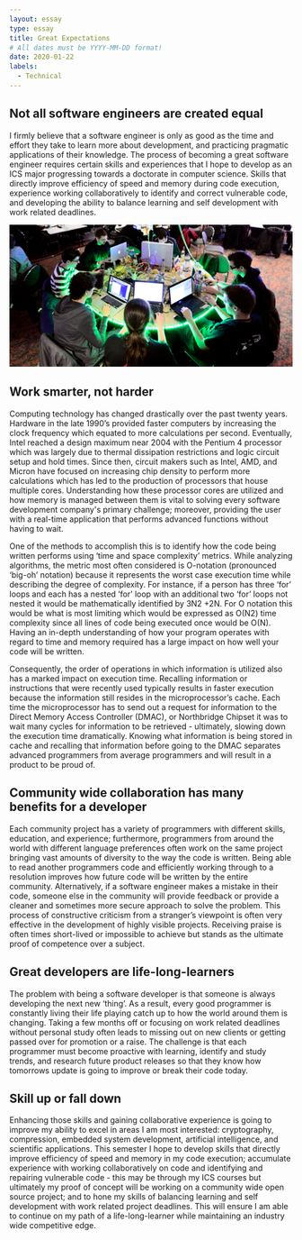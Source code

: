 ```yaml
---
layout: essay
type: essay
title: Great Expectations
# All dates must be YYYY-MM-DD format!
date: 2020-01-22
labels:
  - Technical
---
```


## Not all software engineers are created equal

I firmly believe that a software engineer is only as good as the time and effort they take to learn more about development, and practicing pragmatic applications of their knowledge.  The process of becoming a great software engineer requires certain skills and experiences that I hope to develop as an ICS major progressing towards a doctorate in computer science.  Skills that directly improve efficiency of speed and memory during code execution, experience working collaboratively to identify and correct vulnerable code, and developing the ability to balance learning and self development with work related deadlines. 

<img src="../images/inequality.png">

## Work smarter, not harder

Computing technology has changed drastically over the past twenty years.  Hardware in the late 1990’s provided faster computers by increasing the clock frequency which equated to more calculations per second.  Eventually, Intel reached a design maximum near 2004 with the Pentium 4 processor which was largely due to thermal dissipation restrictions and logic circuit setup and hold times.  Since then, circuit makers such as Intel, AMD, and Micron have focused on increasing chip density to perform more calculations which has led to the production of processors that house multiple cores.  Understanding how these processor cores are utilized and how memory is managed between them is vital to solving every software development company's primary challenge; moreover, providing the user with a real-time application that performs advanced functions without having to wait.  

One of the methods to accomplish this is to identify how the code being written performs using ‘time and space complexity’ metrics.  While analyzing algorithms, the metric most often considered is O-notation (pronounced ‘big-oh’ notation) because it represents the worst case execution time while describing the degree of complexity.  For instance, if a person has three ‘for’ loops and each has a nested ‘for’ loop with an additional two ‘for’ loops not nested it would be mathematically identified by 3N2 +2N.  For O notation this would be what is most limiting which would be expressed as O(N2) time complexity since all lines of code being executed once would be O(N).  Having an in-depth understanding of how your program operates with regard to time and memory required has a large impact on how well your code will be written.  

Consequently, the order of operations in which information is utilized also has a marked impact on execution time.  Recalling information or instructions that were recently used typically results in faster execution because the information still resides in the microprocessor’s cache.  Each time the microprocessor has to send out a request for information to the Direct Memory Access Controller (DMAC), or Northbridge Chipset it was to wait many cycles for information to be retrieved - ultimately, slowing down the execution time dramatically.  Knowing what information is being stored in cache and recalling that information before going to the DMAC separates advanced programmers from average programmers and will result in a product to be proud of.

## Community wide collaboration has many benefits for a developer

Each community project has a variety of programmers with different skills, education, and experience; furthermore, programmers from around the world with different language preferences often work on the same project bringing vast amounts of diversity to the way the code is written.  Being able to read another programmers code and efficiently working through to a resolution improves how future code will be written by the entire community.  Alternatively, if a software engineer makes a mistake in their code, someone else in the community will provide feedback or provide a cleaner and sometimes more secure approach to solve the problem.  This process of constructive criticism from a stranger’s viewpoint is often very effective in the development of highly visible projects.  Receiving praise is often times short-lived or impossible to achieve but stands as the ultimate proof of competence over a subject.

## Great developers are life-long-learners

The problem with being a software developer is that someone is always developing the next new ‘thing’.  As a result, every good programmer is constantly living their life playing catch up to how the world around them is changing.  Taking a few months off or focusing on work related deadlines without personal study often leads to missing out on new clients or getting passed over for promotion or a raise.  The challenge is that each programmer must become proactive with learning, identify and study trends, and research future product releases so that they know how tomorrows update is going to improve or break their code today.

## Skill up or fall down

Enhancing those skills and gaining collaborative experience is going to improve my ability to excel in areas I am most interested: cryptography, compression, embedded system development, artificial intelligence, and scientific applications.  This semester I hope to develop skills that directly improve efficiency of speed and memory in my code execution; accumulate experience with working collaboratively on code and identifying and repairing vulnerable code - this may be through my ICS courses but ultimately my proof of concept will be working on a community wide open source project; and to hone my skills of balancing learning and self development with work related project deadlines.  This will ensure I am able to continue on my path of a life-long-learner while maintaining an industry wide competitive edge.
